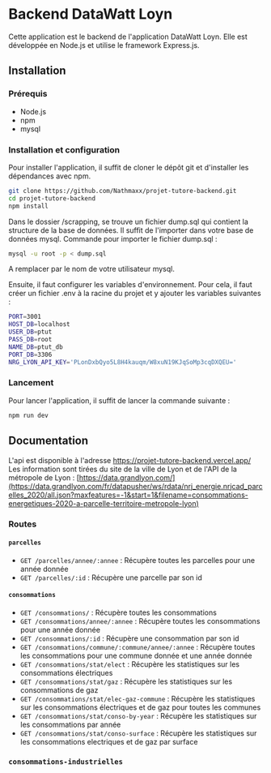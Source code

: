 # Backend DataWatt Loyn
Cette application est le backend de l'application DataWatt Loyn. Elle est développée en Node.js et utilise le framework Express.js.

## Installation

### Prérequis
- Node.js
- npm
- mysql

### Installation et configuration
Pour installer l'application, il suffit de cloner le dépôt git et d'installer les dépendances avec npm.
```bash
git clone https://github.com/Nathmaxx/projet-tutore-backend.git
cd projet-tutore-backend
npm install
```

Dans le dossier /scrapping, se trouve un fichier dump.sql qui contient la structure de la base de données. Il suffit de l'importer dans votre base de données mysql.
Commande pour importer le fichier dump.sql :
```bash
mysql -u root -p < dump.sql
```
A remplacer par le nom de votre utilisateur mysql.

Ensuite, il faut configurer les variables d'environnement. Pour cela, il faut créer un fichier .env à la racine du projet et y ajouter les variables suivantes :
```bash
PORT=3001
HOST_DB=localhost
USER_DB=ptut
PASS_DB=root
NAME_DB=ptut_db
PORT_DB=3306
NRG_LYON_API_KEY='PLonDxbQyo5L8H4kauqm/W8xuN19KJqSoMp3cqDXQEU='
```

### Lancement
Pour lancer l'application, il suffit de lancer la commande suivante :
```bash
npm run dev
```

## Documentation
L'api est disponible à l'adresse https://projet-tutore-backend.vercel.app/
Les information sont tirées du site de la ville de Lyon et de l'API de la métropole de Lyon : [https://data.grandlyon.com/](https://data.grandlyon.com/fr/datapusher/ws/rdata/nrj_energie.nrjcad_parcelles_2020/all.json?maxfeatures=-1&start=1&filename=consommations-energetiques-2020-a-parcelle-territoire-metropole-lyon)


### Routes

#### `parcelles`
- `GET /parcelles/annee/:annee` : Récupère toutes les parcelles pour une année donnée
- `GET /parcelles/:id` : Récupère une parcelle par son id

#### `consommations`
- `GET /consommations/` : Récupère toutes les consommations
- `GET /consommations/annee/:annee` : Récupère toutes les consommations pour une année donnée
- `GET /consommations/:id` : Récupère une consommation par son id
- `GET /consommations/commune/:commune/annee/:annee` : Récupère toutes les consommations pour une commune donnée et une année donnée
- `GET /consommations/stat/elect` : Récupère les statistiques sur les consommations électriques
- `GET /consommations/stat/gaz` : Récupère les statistiques sur les consommations de gaz
- `GET /consommations/stat/elec-gaz-commune` : Récupère les statistiques sur les consommations électriques et de gaz pour toutes les communes
- `GET /consommations/stat/conso-by-year` : Récupère les statistiques sur les consommations par année
- `GET /consommations/stat/conso-surface` : Récupère les statistiques sur les consommations electriques et de gaz par surface

### `consommations-industrielles`
